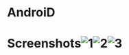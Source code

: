 # AndroiD
 
# Screenshots![1](https://github.com/SreeragTV99/AndroiD/assets/75733117/6ea63421-facf-458c-b806-ee890fddcef9)![2](https://github.com/SreeragTV99/AndroiD/assets/75733117/11ef55a7-6e76-41a0-95ca-51d3700a723b)![3](https://github.com/SreeragTV99/AndroiD/assets/75733117/f0bb9def-ca6b-4bac-aab5-2ee7f76199c3)
